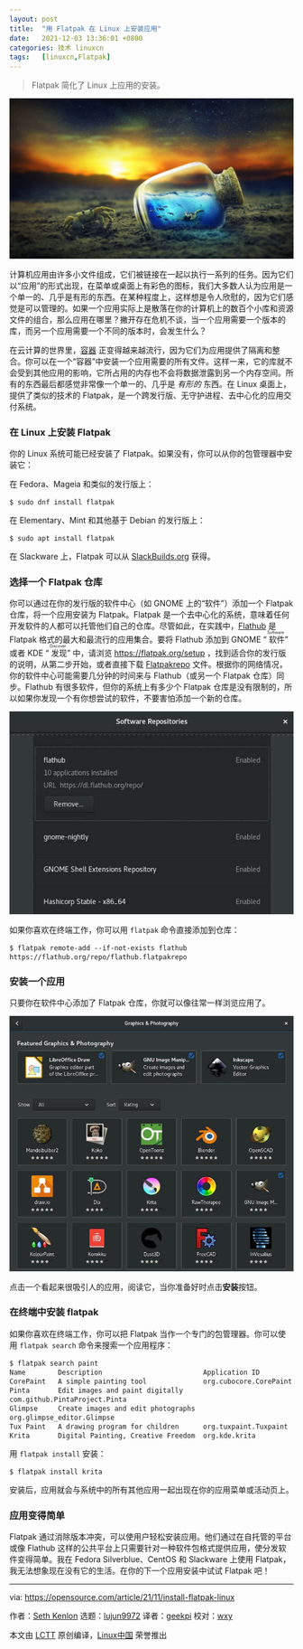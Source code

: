 ```yaml
---
layout: post
title:	"用 Flatpak 在 Linux 上安装应用"
date:	2021-12-03 13:36:01 +0800 
categories:	技术 linuxcn 
tags:	[linuxcn,Flatpak]
---
```




> 
> Flatpak 简化了 Linux 上应用的安装。
> 
> 
> 


![](/Asserts/Images/album/202112/03/133555dxzijlzjp0ibglk0.jpg "Flatpak")


计算机应用由许多小文件组成，它们被链接在一起以执行一系列的任务。因为它们以“应用”的形式出现，在菜单或桌面上有彩色的图标，我们大多数人认为应用是一个单一的、几乎是有形的东西。在某种程度上，这样想是令人欣慰的，因为它们感觉是可以管理的。如果一个应用实际上是散落在你的计算机上的数百个小库和资源文件的组合，那么应用在哪里？撇开存在危机不谈，当一个应用需要一个版本的库，而另一个应用需要一个不同的版本时，会发生什么？


在云计算的世界里，[容器](https://opensource.com/article/21/7/linux-podman) 正变得越来越流行，因为它们为应用提供了隔离和整合。你可以在一个“容器”中安装一个应用需要的所有文件。这样一来，它的库就不会受到其他应用的影响，它所占用的内存也不会将数据泄露到另一个内存空间。所有的东西最后都感觉非常像一个单一的、几乎是 *有形的* 东西。在 Linux 桌面上，提供了类似的技术的 Flatpak，是一个跨发行版、无守护进程、去中心化的应用交付系统。


### 在 Linux 上安装 Flatpak


你的 Linux 系统可能已经安装了 Flatpak。如果没有，你可以从你的包管理器中安装它：


在 Fedora、Mageia 和类似的发行版上：



```
$ sudo dnf install flatpak

```

在 Elementary、Mint 和其他基于 Debian 的发行版上：



```
$ sudo apt install flatpak

```

在 Slackware 上，Flatpak 可以从 [SlackBuilds.org](http://slackbuilds.org) 获得。


### 选择一个 Flatpak 仓库


你可以通过在你的发行版的软件中心（如 GNOME 上的“软件”）添加一个 Flatpak 仓库，将一个应用安装为 Flatpak。Flatpak 是一个去中心化的系统，意味着任何开发软件的人都可以托管他们自己的仓库。尽管如此，在实践中，[Flathub](http://flathub.org) 是 Flatpak 格式的最大和最流行的应用集合。要将 Flathub 添加到 GNOME “<ruby> 软件 <rt>  Software </rt></ruby>” 或者 KDE “<ruby> 发现 <rt>  Discover </rt></ruby>” 中，请浏览 <https://flatpak.org/setup> ，找到适合你的发行版的说明，从第二步开始，或者直接下载 [Flatpakrepo](https://flathub.org/repo/flathub.flatpakrepo) 文件。根据你的网络情况，你的软件中心可能需要几分钟的时间来与 Flathub（或另一个 Flatpak 仓库）同步。Flathub 有很多软件，但你的系统上有多少个 Flatpak 仓库是没有限制的，所以如果你发现一个有你想尝试的软件，不要害怕添加一个新的仓库。


![Software Repositories](/Asserts/Images/album/202112/03/133602cdu2u90t0pbd2z9k.jpg "Software Repositories")


如果你喜欢在终端工作，你可以用 `flatpak` 命令直接添加到仓库：



```
$ flatpak remote-add --if-not-exists flathub https://flathub.org/repo/flathub.flatpakrepo

```

### 安装一个应用


只要你在软件中心添加了 Flatpak 仓库，你就可以像往常一样浏览应用了。


![GNOME Software](/Asserts/Images/album/202112/03/133603fkh6o67i2rpokwh2.jpg "GNOME Software")


点击一个看起来很吸引人的应用，阅读它，当你准备好时点击**安装**按钮。


### 在终端中安装 flatpak


如果你喜欢在终端工作，你可以把 Flatpak 当作一个专门的包管理器。你可以使用 `flatpak search` 命令来搜索一个应用程序：



```
$ flatpak search paint
Name        Description                         Application ID
CorePaint   A simple painting tool              org.cubocore.CorePaint
Pinta       Edit images and paint digitally     com.github.PintaProject.Pinta
Glimpse     Create images and edit photographs  org.glimpse_editor.Glimpse
Tux Paint   A drawing program for children      org.tuxpaint.Tuxpaint
Krita       Digital Painting, Creative Freedom  org.kde.krita

```

用 `flatpak install` 安装：



```
$ flatpak install krita

```

安装后，应用就会与系统中的所有其他应用一起出现在你的应用菜单或活动页上。


### 应用变得简单


Flatpak 通过消除版本冲突，可以使用户轻松安装应用。他们通过在自托管的平台或像 Flathub 这样的公共平台上只需要针对一种软件包格式提供应用，使分发软件变得简单。我在 Fedora Silverblue、CentOS 和 Slackware 上使用 Flatpak，我无法想象现在没有它的生活。在你的下一个应用安装中试试 Flatpak 吧！




---


via: <https://opensource.com/article/21/11/install-flatpak-linux>


作者：[Seth Kenlon](https://opensource.com/users/seth) 选题：[lujun9972](https://github.com/lujun9972) 译者：[geekpi](https://github.com/geekpi) 校对：[wxy](https://github.com/wxy)


本文由 [LCTT](https://github.com/LCTT/TranslateProject) 原创编译，[Linux中国](https://linux.cn/) 荣誉推出
